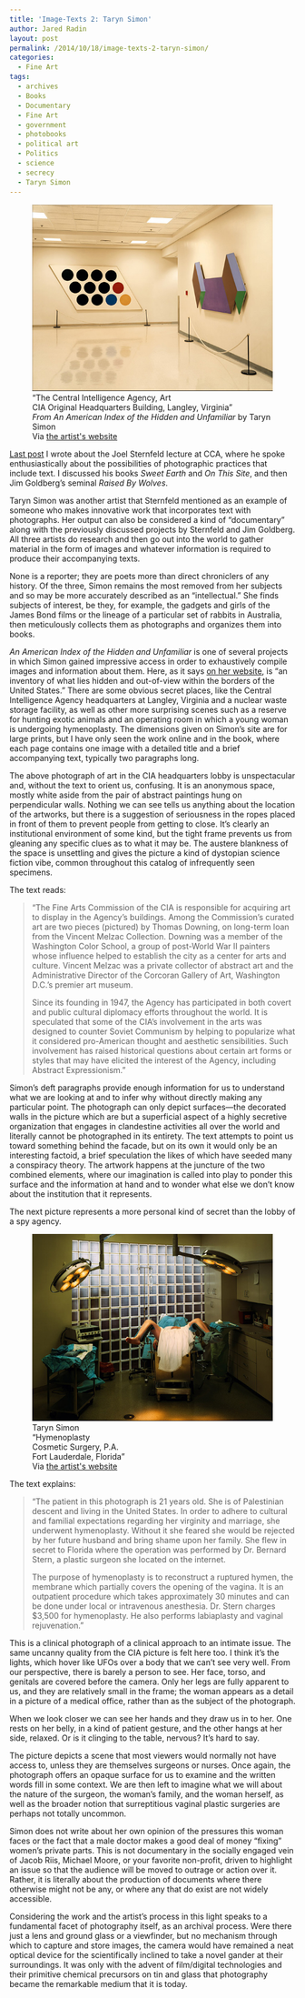 ```yaml
---
title: 'Image-Texts 2: Taryn Simon'
author: Jared Radin
layout: post
permalink: /2014/10/18/image-texts-2-taryn-simon/
categories:
  - Fine Art
tags:
  - archives
  - Books
  - Documentary
  - Fine Art
  - government
  - photobooks
  - political art
  - Politics
  - science
  - secrecy
  - Taryn Simon
---
```

<figure><img src="/assets/2014/10/Simon_CIA.jpg" alt="The Central Intelligence Agency, Art CIA Original Headquarters Building Langley, Virginia" />

  <figcaption>
&#8220;The Central Intelligence Agency, Art<br />CIA Original Headquarters Building, Langley, Virginia&#8221; <br />
<em>From An American Index of the Hidden and Unfamiliar</em> by Taryn Simon <br />
Via <a href="http://www.tarynsimon.com">the artist's website</a>
  </figcaption>
</figure>

<a href="{{page.previous.url}}">Last post</a> I wrote about the Joel Sternfeld lecture at CCA, where he spoke enthusiastically about the possibilities of photographic practices that include text. I discussed his books <em>Sweet Earth</em> and <em>On This Site</em>, and then Jim Goldberg&#8217;s seminal <em>Raised By Wolves</em>.

Taryn Simon was another artist that Sternfeld mentioned as an example of someone who makes innovative work that incorporates text with photographs. Her output can also be considered a kind of “documentary” along with the previously discussed projects by Sternfeld and Jim Goldberg. All three artists do research and then go out into the world to gather material in the form of images and whatever information is required to produce their accompanying texts.  
<!--more-->

None is a reporter; they are poets more than direct chroniclers of any history. Of the three, Simon remains the most removed from her subjects and so may be more accurately described as an “intellectual.” She finds subjects of interest, be they, for example, the gadgets and girls of the James Bond films or the lineage of a particular set of rabbits in Australia, then meticulously collects them as photographs and organizes them into books.

*An American Index of the Hidden and Unfamiliar* is one of several projects in which Simon gained impressive access in order to exhaustively compile images and information about them. Here, as it says <a href="http://www.tarynsimon.com" target="_blank">on her website</a>, is “an inventory of what lies hidden and out-of-view within the borders of the United States.” There are some obvious secret places, like the Central Intelligence Agency headquarters at Langley, Virginia and a nuclear waste storage facility, as well as other more surprising scenes such as a reserve for hunting exotic animals and an operating room in which a young woman is undergoing hymenoplasty. The dimensions given on Simon&#8217;s site are for large prints, but I have only seen the work online and in the book, where each page contains one image with a detailed title and a brief accompanying text, typically two paragraphs long.

The above photograph of art in the CIA headquarters lobby is unspectacular and, without the text to orient us, confusing. It is an anonymous space, mostly white aside from the pair of abstract paintings hung on perpendicular walls. Nothing we can see tells us anything about the location of the artworks, but there is a suggestion of seriousness in the ropes placed in front of them to prevent people from getting to close. It&#8217;s clearly an institutional environment of some kind, but the tight frame prevents us from gleaning any specific clues as to what it may be. The austere blankness of the space is unsettling and gives the picture a kind of dystopian science fiction vibe, common throughout this catalog of infrequently seen specimens.

The text reads:

> “The Fine Arts Commission of the CIA is responsible for acquiring art to display in the Agency&#8217;s buildings. Among the Commission&#8217;s curated art are two pieces (pictured) by Thomas Downing, on long-term loan from the Vincent Melzac Collection. Downing was a member of the Washington Color School, a group of post-World War II painters whose influence helped to establish the city as a center for arts and culture. Vincent Melzac was a private collector of abstract art and the Administrative Director of the Corcoran Gallery of Art, Washington D.C.&#8217;s premier art museum.
>
> Since its founding in 1947, the Agency has participated in both covert and public cultural diplomacy efforts throughout the world. It is speculated that some of the CIA&#8217;s involvement in the arts was designed to counter Soviet Communism by helping to popularize what it considered pro-American thought and aesthetic sensibilities. Such involvement has raised historical questions about certain art forms or styles that may have elicited the interest of the Agency, including Abstract Expressionism.”

Simon&#8217;s deft paragraphs provide enough information for us to understand what we are looking at and to infer why without directly making any particular point. The photograph can only depict surfaces—the decorated walls in the picture which are but a superficial aspect of a highly secretive organization that engages in clandestine activities all over the world and literally cannot be photographed in its entirety. The text attempts to point us toward something behind the facade, but on its own it would only be an interesting factoid, a brief speculation the likes of which have seeded many a conspiracy theory. The artwork happens at the juncture of the two combined elements, where our imagination is called into play to ponder this surface and the information at hand and to wonder what else we don&#8217;t know about the institution that it represents.



The next picture represents a more personal kind of secret than the lobby of a spy agency.  


<figure>
<img src="/assets/2014/10/Simon_Surgery.jpg" alt="Taren Simon: Hymenoplasty Cosmetic Surgery, P.A. Fort Lauderdale, Florida" />

  <figcaption>
    Taryn Simon <br />&#8220;Hymenoplasty<br />Cosmetic Surgery, P.A.<br />Fort Lauderdale, Florida&#8221;<br />
    Via <a href="http://www.tarynsimon.com">the artist's website</a>
  </figcaption>
</figure>

The text explains:

> “The patient in this photograph is 21 years old. She is of Palestinian descent and living in the United States. In order to adhere to cultural and familial expectations regarding her virginity and marriage, she underwent hymenoplasty. Without it she feared she would be rejected by her future husband and bring shame upon her family. She flew in secret to Florida where the operation was performed by Dr. Bernard Stern, a plastic surgeon she located on the internet.
>
> The purpose of hymenoplasty is to reconstruct a ruptured hymen, the membrane which partially covers the opening of the vagina. It is an outpatient procedure which takes approximately 30 minutes and can be done under local or intravenous anesthesia. Dr. Stern charges $3,500 for hymenoplasty. He also performs labiaplasty and vaginal rejuvenation.”

This is a clinical photograph of a clinical approach to an intimate issue. The same uncanny quality from the CIA picture is felt here too. I think it&#8217;s the lights, which hover like UFOs over a body that we can&#8217;t see very well. From our perspective, there is barely a person to see. Her face, torso, and genitals are covered before the camera. Only her legs are fully apparent to us, and they are relatively small in the frame; the woman appears as a detail in a picture of a medical office, rather than as the subject of the photograph.

When we look closer we can see her hands and they draw us in to her. One rests on her belly, in a kind of patient gesture, and the other hangs at her side, relaxed. Or is it clinging to the table, nervous? It&#8217;s hard to say.

The picture depicts a scene that most viewers would normally not have access to, unless they are themselves surgeons or nurses. Once again, the photograph offers an opaque surface for us to examine and the written words fill in some context. We are then left to imagine what we will about the nature of the surgeon, the woman&#8217;s family, and the woman herself, as well as the broader notion that surreptitious vaginal plastic surgeries are perhaps not totally uncommon.

Simon does not write about her own opinion of the pressures this woman faces or the fact that a male doctor makes a good deal of money “fixing” women&#8217;s private parts. This is not documentary in the socially engaged vein of Jacob Riis, Michael Moore, or your favorite non-profit, driven to highlight an issue so that the audience will be moved to outrage or action over it. Rather, it is literally about the production of documents where there otherwise might not be any, or where any that do exist are not widely accessible.

Considering the work and the artist&#8217;s process in this light speaks to a fundamental facet of photography itself, as an archival process. Were there just a lens and ground glass or a viewfinder, but no mechanism through which to capture and store images, the camera would have remained a neat optical device for the scientifically inclined to take a novel gander at their surroundings. It was only with the advent of film/digital technologies and their primitive chemical precursors on tin and glass that photography became the remarkable medium that it is today.
